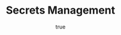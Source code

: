 ---
author:
  name: Linode
  email: docs@linode.com
title: Secrets Management
show_in_lists: true
aliases: ['/security/secrets-management/']
license: '[CC BY-ND 4.0](https://creativecommons.org/licenses/by-nd/4.0)'
published: 2021-06-03
---